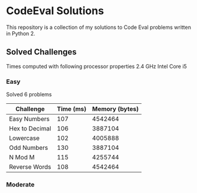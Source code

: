 # CodeEval Solutions

This repository is a collection of my solutions to Code Eval problems written in Python 2.

## Solved Challenges

Times computed with following processor properties 2.4 GHz Intel Core i5

### Easy

Solved 6 problems

| Challenge      | Time (ms) | Memory (bytes) |
|----------------|-----------|----------------|
| Easy Numbers   | 107       | 4542464        |
| Hex to Decimal | 106       | 3887104        |
| Lowercase      | 102       | 4005888        |
| Odd Numbers    | 130       | 3887104        |
| N Mod M        | 115       | 4255744        |
| Reverse Words  | 108       | 4542464        |

### Moderate


